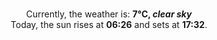 <p  align="center"><br/>Currently, the weather is: <b> 7°C, <i>clear sky</i></b></br>Today, the sun rises at <b>06:26</b> and sets at <b>17:32</b>.</p>